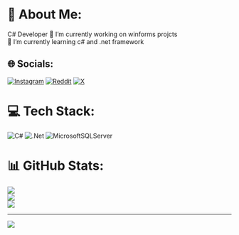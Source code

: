 # 💫 About Me:
C# Developer
🔭 I’m currently working on winforms projcts<br>🌱 I’m currently learning c# and .net framework


## 🌐 Socials:
[![Instagram](https://img.shields.io/badge/Instagram-%23E4405F.svg?logo=Instagram&logoColor=white)](https://instagram.com/mr1compiler) [![Reddit](https://img.shields.io/badge/Reddit-%23FF4500.svg?logo=Reddit&logoColor=white)](https://reddit.com/user/mr1compiler) [![X](https://img.shields.io/badge/X-black.svg?logo=X&logoColor=white)](https://x.com/mr1compiler) 

# 💻 Tech Stack:
![C#](https://img.shields.io/badge/c%23-%23239120.svg?style=for-the-badge&logo=csharp&logoColor=white) ![.Net](https://img.shields.io/badge/.NET-5C2D91?style=for-the-badge&logo=.net&logoColor=white) ![MicrosoftSQLServer](https://img.shields.io/badge/Microsoft%20SQL%20Server-CC2927?style=for-the-badge&logo=microsoft%20sql%20server&logoColor=white)
# 📊 GitHub Stats:
![](https://github-readme-stats.vercel.app/api?username=mr1compiler&theme=dark&hide_border=false&include_all_commits=true&count_private=true)<br/>
![](https://github-readme-streak-stats.herokuapp.com/?user=mr1compiler&theme=dark&hide_border=false)<br/>
![](https://github-readme-stats.vercel.app/api/top-langs/?username=mr1compiler&theme=dark&hide_border=false&include_all_commits=true&count_private=true&layout=compact)

---
[![](https://visitcount.itsvg.in/api?id=mr1compiler&icon=0&color=0)](https://visitcount.itsvg.in)

<!-- Proudly created with GPRM ( https://gprm.itsvg.in ) -->
